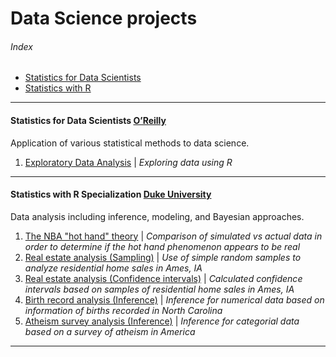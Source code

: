 # Data Science projects
###### Index
- [Statistics for Data Scientists](#statistics-for-data-scientists)
- [Statistics with R](#statistics-with-r-specialization-duke-university)
---
#### Statistics for Data Scientists [O’Reilly](https://www.oreilly.com/library/view/practical-statistics-for/9781491952955/)
Application of various statistical methods to data science.
1. [Exploratory Data Analysis](http://htmlpreview.github.io/?https://github.com/FabianPeri/Data-Science-projects/blob/master/Statistics-with-R-Duke/01_-_NBA_Hot_Hand_Theory__Probability_.html) | *Exploring data using R*
---
#### Statistics with R Specialization [Duke University](https://www.coursera.org/specializations/statistics)
Data analysis including inference, modeling, and Bayesian approaches.
1. [The NBA "hot hand" theory](http://htmlpreview.github.io/?https://github.com/FabianPeri/Data-Science-projects/blob/master/Statistics-with-R-Duke/01_-_NBA_Hot_Hand_Theory__Probability_.html) | *Comparison of simulated vs actual data in order to determine if the hot hand phenomenon appears to be real*
2. [Real estate analysis (Sampling)](http://htmlpreview.github.io/?https://github.com/FabianPeri/Data-Science-projects/blob/master/Statistics-with-R-Duke/02_-_Real_Estate_Analysis__Sampling_distributions_.html) | *Use of simple random samples to analyze residential home sales in Ames, IA*
3. [Real estate analysis (Confidence intervals)](http://htmlpreview.github.io/?https://github.com/FabianPeri/Data-Science-projects/blob/master/Statistics-with-R-Duke/03_-_Real_Estate_Analysis__Confidence_intervals_.html) | *Calculated confidence intervals based on samples of residential home sales in Ames, IA*
4. [Birth record analysis (Inference)](http://htmlpreview.github.io/?https://github.com/FabianPeri/Data-Science-projects/blob/master/Statistics-with-R-Duke/04_-_Birth_Record_Analysis__Inference_for_numerical_data_.html) | *Inference for numerical data based on information of births recorded in North Carolina*
5. [Atheism survey analysis (Inference)](http://htmlpreview.github.io/?https://github.com/FabianPeri/Data-Science-projects/blob/master/Statistics-with-R-Duke/05_-_Atheism_Survey__Inference_for_categorical_data_.html) | *Inference for categorial data based on a survey of atheism in America*
---
